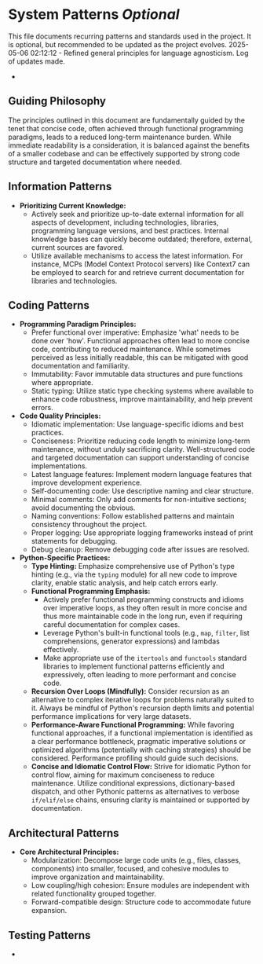 # System Patterns *Optional*

This file documents recurring patterns and standards used in the project.
It is optional, but recommended to be updated as the project evolves.
2025-05-06 02:12:12 - Refined general principles for language agnosticism. Log of updates made.

*


## Guiding Philosophy

The principles outlined in this document are fundamentally guided by the tenet that concise code, often achieved through functional programming paradigms, leads to a reduced long-term maintenance burden. While immediate readability is a consideration, it is balanced against the benefits of a smaller codebase and can be effectively supported by strong code structure and targeted documentation where needed.

## Information Patterns

*   **Prioritizing Current Knowledge:**
    *   Actively seek and prioritize up-to-date external information for all aspects of development, including technologies, libraries, programming language versions, and best practices. Internal knowledge bases can quickly become outdated; therefore, external, current sources are favored.
    *   Utilize available mechanisms to access the latest information. For instance, MCPs (Model Context Protocol servers) like Context7 can be employed to search for and retrieve current documentation for libraries and technologies.

## Coding Patterns

*   **Programming Paradigm Principles:**
    *   Prefer functional over imperative: Emphasize 'what' needs to be done over 'how'. Functional approaches often lead to more concise code, contributing to reduced maintenance. While sometimes perceived as less initially readable, this can be mitigated with good documentation and familiarity.
    *   Immutability: Favor immutable data structures and pure functions where appropriate.
    *   Static typing: Utilize static type checking systems where available to enhance code robustness, improve maintainability, and help prevent errors.
*   **Code Quality Principles:**
    *   Idiomatic implementation: Use language-specific idioms and best practices.
    *   Conciseness: Prioritize reducing code length to minimize long-term maintenance, without unduly sacrificing clarity. Well-structured code and targeted documentation can support understanding of concise implementations.
    *   Latest language features: Implement modern language features that improve development experience.
    *   Self-documenting code: Use descriptive naming and clear structure.
    *   Minimal comments: Only add comments for non-intuitive sections; avoid documenting the obvious.
    *   Naming conventions: Follow established patterns and maintain consistency throughout the project.
    *   Proper logging: Use appropriate logging frameworks instead of print statements for debugging.
    *   Debug cleanup: Remove debugging code after issues are resolved.
*   **Python-Specific Practices:**
    *   **Type Hinting:** Emphasize comprehensive use of Python's type hinting (e.g., via the `typing` module) for all new code to improve clarity, enable static analysis, and help catch errors early.
    *   **Functional Programming Emphasis:**
        *   Actively prefer functional programming constructs and idioms over imperative loops, as they often result in more concise and thus more maintainable code in the long run, even if requiring careful documentation for complex cases.
        *   Leverage Python's built-in functional tools (e.g., `map`, `filter`, list comprehensions, generator expressions) and lambdas effectively.
        *   Make appropriate use of the `itertools` and `functools` standard libraries to implement functional patterns efficiently and expressively, often leading to more performant and concise code.
    *   **Recursion Over Loops (Mindfully):** Consider recursion as an alternative to complex iterative loops for problems naturally suited to it. Always be mindful of Python's recursion depth limits and potential performance implications for very large datasets.
    *   **Performance-Aware Functional Programming:** While favoring functional approaches, if a functional implementation is identified as a clear performance bottleneck, pragmatic imperative solutions or optimized algorithms (potentially with caching strategies) should be considered. Performance profiling should guide such decisions.
    *   **Concise and Idiomatic Control Flow:** Strive for idiomatic Python for control flow, aiming for maximum conciseness to reduce maintenance. Utilize conditional expressions, dictionary-based dispatch, and other Pythonic patterns as alternatives to verbose `if/elif/else` chains, ensuring clarity is maintained or supported by documentation.

## Architectural Patterns

*   **Core Architectural Principles:**
    *   Modularization: Decompose large code units (e.g., files, classes, components) into smaller, focused, and cohesive modules to improve organization and maintainability.
    *   Low coupling/high cohesion: Ensure modules are independent with related functionality grouped together.
    *   Forward-compatible design: Structure code to accommodate future expansion.

## Testing Patterns

*
